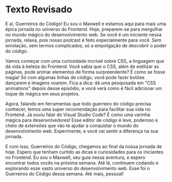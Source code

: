 # Texto Revisado
E aí, Guerreiros do Código! Eu sou o Maxwell e estamos aqui para mais uma épica jornada no universo do Frontend. Hoje, preparem-se para mergulhar no mundo mágico do desenvolvimento web. Se você é um iniciante nessa jornada, relaxa, pois nosso podcast é feito especialmente para você. Sem enrolação, sem termos complicados, só a empolgação de descobrir o poder do código.

Vamos começar com uma curiosidade incrível sobre CSS, a linguagem que dá vida à beleza do Frontend. Você sabia que o CSS, além de estilizar as páginas, pode animar elementos de forma surpreendente? É como se fosse magia! Só com algumas linhas de código, você pode fazer botões dançarem e imagens voarem. Fica a dica: dá uma pesquisada em "CSS animations" depois desse episódio, e você verá como é fácil adicionar um toque de mágica em seus projetos.

Agora, falando em ferramentas que todo guerreiro do código precisa conhecer, temos uma super recomendação para facilitar sua vida no Frontend. Já ouviu falar do Visual Studio Code? É como uma varinha mágica para desenvolvedores! Esse editor de código é leve, poderoso e cheio de extensões que vão te ajudar a conquistar o mundo do desenvolvimento web. Experimente, e você vai sentir a diferença na sua jornada.

E com isso, Guerreiros do Código, chegamos ao final da nossa jornada de hoje. Espero que tenham curtido as dicas e curiosidades para os iniciantes no Frontend. Eu sou o Maxwell, seu guia nessa aventura, e espero encontrar todos vocês na próxima semana. Até lá, continuem codando e explorando esse vasto universo do desenvolvimento web. Esse foi o Guerreiros do Código dessa semana. Até mais, pessoal!